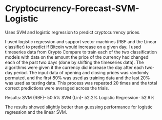 # Cryptocurrency-Forecast-SVM-Logistic
Uses SVM and logistic regression to predict cryptocurrency prices.

I used logistic regression and support vector machines (RBF and the Linear classifier) to predict if Bitcoin would increase on a given day. I used timeseries data from Crypto Compare to train each of the two classification models with data on the amount the price of the currency had changed each of the past two days (done by shifting the timeseries data). The algorithms were given if the currency did increase the day after each two-day period. The input data of opening and closing prices was randomly permuted, and the first 80% was used as training data and the last 20% was used as testing data. This process was repeated 20 times and the total correct predictions were averaged across the trials. 

Results:
SVM (RBF)- 50.5%
SVM (Lin)- 52.2%
Logistic Regression- 52.6%

The results showed slightly better than guessing performance for logistic regression and the linear SVM.
